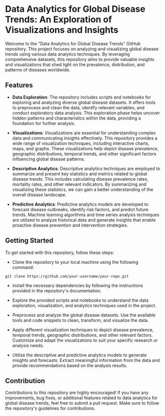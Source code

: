 # Data Analytics for Global Disease Trends: An Exploration of Visualizations and Insights
Welcome to the "Data Analytics for Global Disease Trends" GitHub repository. This project focuses on analyzing and visualizing global disease trends using various data analytics techniques. By leveraging comprehensive datasets,
this repository aims to provide valuable insights and visualizations that shed light on the prevalence, distribution, and patterns of diseases worldwide.
## Features
- **Data Exploration**: The repository includes scripts and notebooks for exploring and analyzing diverse global disease datasets. It offers tools to preprocess and clean the data, identify relevant variables, and conduct exploratory data analysis. This exploration phase helps uncover hidden patterns and characteristics within the data, providing a foundation for further analysis.

- **Visualizations**: Visualizations are essential for understanding complex data and communicating insights effectively. This repository provides a wide range of visualization techniques, including interactive charts, maps, and graphs. These visualizations help depict disease prevalence, geographic distributions, temporal trends, and other significant factors influencing global disease patterns.

- **Descriptive Analytics**: Descriptive analytics techniques are employed to summarize and present key statistics and metrics related to global disease trends. This includes calculating disease prevalence rates, mortality rates, and other relevant indicators. By summarizing and visualizing these statistics, we can gain a better understanding of the overall disease landscape.

- **Predictive Analytics**: Predictive analytics models are developed to forecast disease outbreaks, identify risk factors, and predict future trends. 
Machine learning algorithms and time series analysis techniques are utilized to analyze historical data and generate insights that enable proactive disease prevention and intervention strategies.
## Getting Started
To get started with this repository, follow these steps:

- Clone the repository to your local machine using the following command:
```
git clone https://github.com/your-username/your-repo.git
```
- Install the necessary dependencies by following the instructions provided in the repository's documentation.

- Explore the provided scripts and notebooks to understand the data exploration, visualization, and analytics techniques used in the project.

- Preprocess and analyze the global disease datasets. Use the available tools and code snippets to clean, transform, and visualize the data.

- Apply different visualization techniques to depict disease prevalence, temporal trends, geographic distributions, and other relevant factors. Customize and adapt the visualizations to suit your specific research or analysis needs.

- Utilize the descriptive and predictive analytics models to generate insights and forecasts. Extract meaningful information from the data and provide recommendations based on the analysis results.

## Contribution
Contributions to this repository are highly encouraged! If you have any improvements, bug fixes, or additional features related to data analytics for global disease trends, feel free to submit a pull request. Make sure to follow the repository's guidelines for contributions.
